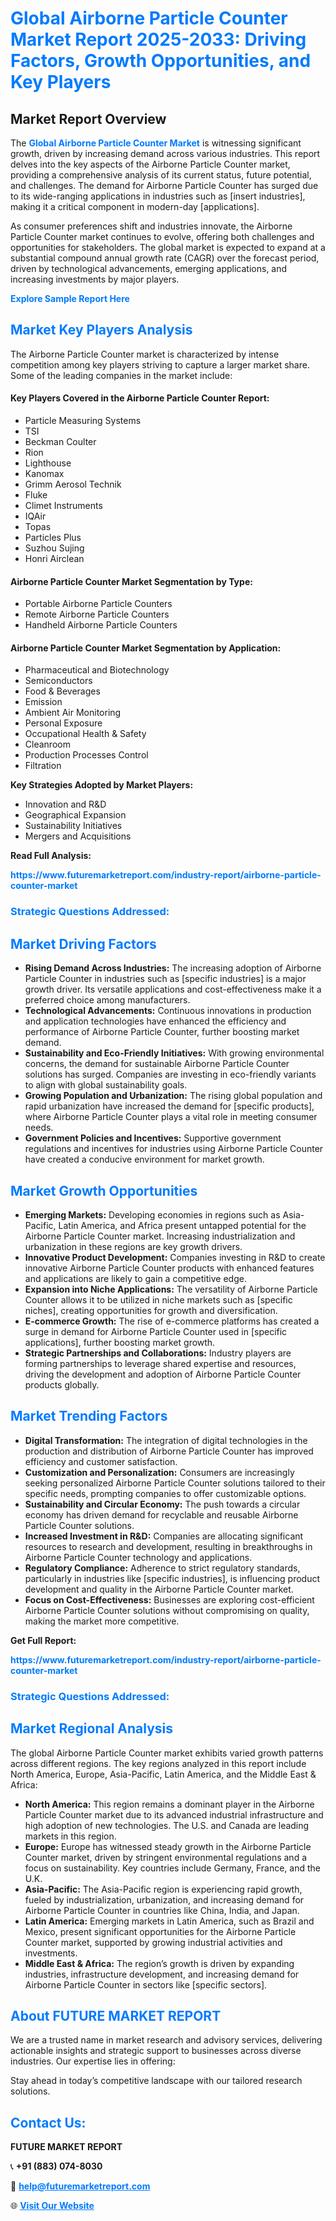 <h1 style="color: #007BFF;">Global Airborne Particle Counter Market Report 2025-2033: Driving Factors, Growth Opportunities, and Key Players</h1>

<section id="overview">
<h2>Market Report Overview</h2>
<p>The <a href="https://www.futuremarketreport.com/industry-report/airborne-particle-counter-market" style="color: #007BFF; text-decoration: none;"><strong>Global Airborne Particle Counter Market</strong></a> is witnessing significant growth, driven by increasing demand across various industries. This report delves into the key aspects of the Airborne Particle Counter market, providing a comprehensive analysis of its current status, future potential, and challenges. The demand for Airborne Particle Counter has surged due to its wide-ranging applications in industries such as [insert industries], making it a critical component in modern-day [applications].</p>
<p>As consumer preferences shift and industries innovate, the Airborne Particle Counter market continues to evolve, offering both challenges and opportunities for stakeholders. The global market is expected to expand at a substantial compound annual growth rate (CAGR) over the forecast period, driven by technological advancements, emerging applications, and increasing investments by major players.</p>
</section>

<section id="overview">
<p><a href="https://www.futuremarketreport.com/request-sample/reportId=83746" style="color: #007BFF; text-decoration: none;"><strong>Explore Sample Report Here</strong></a></p>
</section>

<section id="key-players">
<h2 style="color: #007BFF;">Market Key Players Analysis</h2>
<p>The Airborne Particle Counter market is characterized by intense competition among key players striving to capture a larger market share. Some of the leading companies in the market include:</p>
<h4>Key Players Covered in the Airborne Particle Counter Report:</h4>
<ul><li>Particle Measuring Systems</li><li>TSI</li><li>Beckman Coulter</li><li>Rion</li><li>Lighthouse</li><li>Kanomax</li><li>Grimm Aerosol Technik</li><li>Fluke</li><li>Climet Instruments</li><li>IQAir</li><li>Topas</li><li>Particles Plus</li><li>Suzhou Sujing</li><li>Honri Airclean</li></ul>
<h4>Airborne Particle Counter Market Segmentation by Type:</h4>
<ul><li>Portable Airborne Particle Counters</li><li>Remote Airborne Particle Counters</li><li>Handheld Airborne Particle Counters</li></ul>

<h4>Airborne Particle Counter Market Segmentation by Application:</h4>
<ul><li>Pharmaceutical and Biotechnology</li><li>Semiconductors</li><li>Food &amp; Beverages</li><li>Emission</li><li>Ambient Air Monitoring</li><li>Personal Exposure</li><li>Occupational Health &amp; Safety</li><li>Cleanroom</li><li>Production Processes Control</li><li>Filtration</li></ul>
<p><strong>Key Strategies Adopted by Market Players:</strong></p>
<ul>
<li>Innovation and R&D</li>
<li>Geographical Expansion</li>
<li>Sustainability Initiatives</li>
<li>Mergers and Acquisitions</li>
</ul>
</section>

<section>
<p><strong>Read Full Analysis: </strong></p><a href="https://www.futuremarketreport.com/industry-report/airborne-particle-counter-market" style="color: #007BFF; text-decoration: none;"><strong>https://www.futuremarketreport.com/industry-report/airborne-particle-counter-market</strong></a>
<h3 style="color: #007BFF;">Strategic Questions Addressed:</h3>
</section>

<section id="driving-factors">
<h2 style="color: #007BFF;">Market Driving Factors</h2>
<ul>
<li><strong>Rising Demand Across Industries:</strong> The increasing adoption of Airborne Particle Counter in industries such as [specific industries] is a major growth driver. Its versatile applications and cost-effectiveness make it a preferred choice among manufacturers.</li>
<li><strong>Technological Advancements:</strong> Continuous innovations in production and application technologies have enhanced the efficiency and performance of Airborne Particle Counter, further boosting market demand.</li>
<li><strong>Sustainability and Eco-Friendly Initiatives:</strong> With growing environmental concerns, the demand for sustainable Airborne Particle Counter solutions has surged. Companies are investing in eco-friendly variants to align with global sustainability goals.</li>
<li><strong>Growing Population and Urbanization:</strong> The rising global population and rapid urbanization have increased the demand for [specific products], where Airborne Particle Counter plays a vital role in meeting consumer needs.</li>
<li><strong>Government Policies and Incentives:</strong> Supportive government regulations and incentives for industries using Airborne Particle Counter have created a conducive environment for market growth.</li>
</ul>
</section>

<section id="growth-opportunities">
<h2 style="color: #007BFF;">Market Growth Opportunities</h2>
<ul>
<li><strong>Emerging Markets:</strong> Developing economies in regions such as Asia-Pacific, Latin America, and Africa present untapped potential for the Airborne Particle Counter market. Increasing industrialization and urbanization in these regions are key growth drivers.</li>
<li><strong>Innovative Product Development:</strong> Companies investing in R&D to create innovative Airborne Particle Counter products with enhanced features and applications are likely to gain a competitive edge.</li>
<li><strong>Expansion into Niche Applications:</strong> The versatility of Airborne Particle Counter allows it to be utilized in niche markets such as [specific niches], creating opportunities for growth and diversification.</li>
<li><strong>E-commerce Growth:</strong> The rise of e-commerce platforms has created a surge in demand for Airborne Particle Counter used in [specific applications], further boosting market growth.</li>
<li><strong>Strategic Partnerships and Collaborations:</strong> Industry players are forming partnerships to leverage shared expertise and resources, driving the development and adoption of Airborne Particle Counter products globally.</li>
</ul>
</section>

<section id="trending-factors">
<h2 style="color: #007BFF;">Market Trending Factors</h2>
<ul>
<li><strong>Digital Transformation:</strong> The integration of digital technologies in the production and distribution of Airborne Particle Counter has improved efficiency and customer satisfaction.</li>
<li><strong>Customization and Personalization:</strong> Consumers are increasingly seeking personalized Airborne Particle Counter solutions tailored to their specific needs, prompting companies to offer customizable options.</li>
<li><strong>Sustainability and Circular Economy:</strong> The push towards a circular economy has driven demand for recyclable and reusable Airborne Particle Counter solutions.</li>
<li><strong>Increased Investment in R&D:</strong> Companies are allocating significant resources to research and development, resulting in breakthroughs in Airborne Particle Counter technology and applications.</li>
<li><strong>Regulatory Compliance:</strong> Adherence to strict regulatory standards, particularly in industries like [specific industries], is influencing product development and quality in the Airborne Particle Counter market.</li>
<li><strong>Focus on Cost-Effectiveness:</strong> Businesses are exploring cost-efficient Airborne Particle Counter solutions without compromising on quality, making the market more competitive.</li>
</ul>
</section>

<section>
<p><strong>Get Full Report: </strong></p><a href="https://www.futuremarketreport.com/industry-report/airborne-particle-counter-market" style="color: #007BFF; text-decoration: none;"><strong>https://www.futuremarketreport.com/industry-report/airborne-particle-counter-market</strong></a>
<h3 style="color: #007BFF;">Strategic Questions Addressed:</h3>
</section>


<section id="regional-analysis">
<h2 style="color: #007BFF;">Market Regional Analysis</h2>
<p>The global Airborne Particle Counter market exhibits varied growth patterns across different regions. The key regions analyzed in this report include North America, Europe, Asia-Pacific, Latin America, and the Middle East & Africa:</p>
<ul>
<li><strong>North America:</strong> This region remains a dominant player in the Airborne Particle Counter market due to its advanced industrial infrastructure and high adoption of new technologies. The U.S. and Canada are leading markets in this region.</li>
<li><strong>Europe:</strong> Europe has witnessed steady growth in the Airborne Particle Counter market, driven by stringent environmental regulations and a focus on sustainability. Key countries include Germany, France, and the U.K.</li>
<li><strong>Asia-Pacific:</strong> The Asia-Pacific region is experiencing rapid growth, fueled by industrialization, urbanization, and increasing demand for Airborne Particle Counter in countries like China, India, and Japan.</li>
<li><strong>Latin America:</strong> Emerging markets in Latin America, such as Brazil and Mexico, present significant opportunities for the Airborne Particle Counter market, supported by growing industrial activities and investments.</li>
<li><strong>Middle East & Africa:</strong> The region’s growth is driven by expanding industries, infrastructure development, and increasing demand for Airborne Particle Counter in sectors like [specific sectors].</li>
</ul>
</section>

<footer>
<h2 style="color: #007BFF;">About FUTURE MARKET REPORT</h2>
<p>We are a trusted name in market research and advisory services, delivering actionable insights and strategic support to businesses across diverse industries. Our expertise lies in offering:</p>

<p>Stay ahead in today’s competitive landscape with our tailored research solutions.</p>

<h2 style="color: #007BFF;">Contact Us:</h2>
<p><strong>FUTURE MARKET REPORT</strong></p>
<p>📞 <strong>+91 (883) 074-8030</strong></p>
<p>📧 <strong><a href="mailto:help@futuremarketreport.com" style="color: #007BFF;">help@futuremarketreport.com</a></strong></p>
<p>🌐 <strong><a href="https://www.futuremarketreport.com/" style="color: #007BFF;">Visit Our Website</a></strong></p>
</footer>